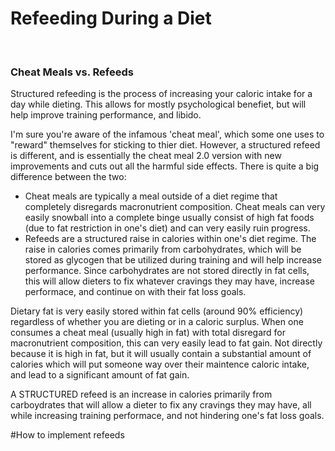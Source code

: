# Refeeding During a Diet

<br>

### Cheat Meals vs. Refeeds
Structured refeeding is the process of increasing your caloric intake for a day while dieting. This allows for mostly psychological benefiet, but will help improve training performance, and libido.

I'm sure you're aware of the infamous 'cheat meal', which some one uses to "reward" themselves for sticking to thier diet. However, a structured refeed is different, and is essentially the cheat meal 2.0 version with new improvements and cuts out all the harmful side effects. There is quite a big difference between the two:

* Cheat meals are typically a meal outside of a diet regime that completely disregards macronutrient composition. Cheat meals can very easily snowball into a complete binge usually consist of high fat foods (due to fat restriction in one's diet) and can very easily ruin progress.
* Refeeds are a structured raise in calories within one's diet regime. The raise in calories comes primarily from carbohydrates, which will be stored as glycogen that be utilized during training and will help increase performance. Since carbohydrates are not stored directly in fat cells, this will allow dieters to fix whatever cravings they may have, increase performace, and continue on with their fat loss goals.

Dietary fat is very easily stored within fat cells (around 90% efficiency) regardless of whether you are dieting or in a caloric surplus. When one consumes a cheat meal (usually high in fat) with total disregard for macronutrient composition, this can very easily lead to fat gain. Not directly because it is high in fat, but it will usually contain a substantial amount of calories which will put someone way over their maintence caloric intake, and lead to a significant amount of fat gain.

A STRUCTURED refeed is an increase in calories primarily from carboydrates that will allow a dieter to fix any cravings they may have, all while increasing training performace, and not hindering one's fat loss goals. 
<br>

#How to implement refeeds

